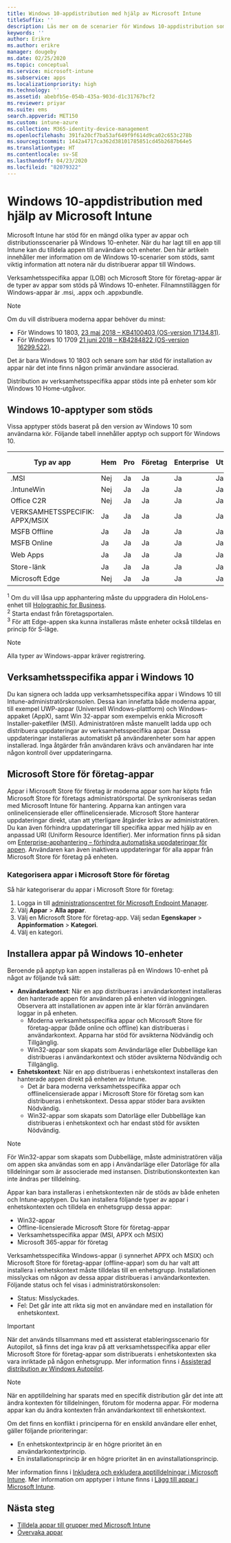 ```yaml
---
title: Windows 10-appdistribution med hjälp av Microsoft Intune
titleSuffix: ''
description: Läs mer om de scenarier för Windows 10-appdistribution som är tillgängliga med Microsoft Intune.
keywords: ''
author: Erikre
ms.author: erikre
manager: dougeby
ms.date: 02/25/2020
ms.topic: conceptual
ms.service: microsoft-intune
ms.subservice: apps
ms.localizationpriority: high
ms.technology: ''
ms.assetid: abebfb5e-054b-435a-903d-d1c31767bcf2
ms.reviewer: priyar
ms.suite: ems
search.appverid: MET150
ms.custom: intune-azure
ms.collection: M365-identity-device-management
ms.openlocfilehash: 391fa20cf7ba53af649f9f614d9ca02c653c278b
ms.sourcegitcommit: 1442a4717ca362d38101785851cd45b2687b64e5
ms.translationtype: HT
ms.contentlocale: sv-SE
ms.lasthandoff: 04/23/2020
ms.locfileid: "82079322"
---
```

# <a name="windows-10-app-deployment-by-using-microsoft-intune"></a>Windows 10-appdistribution med hjälp av Microsoft Intune 

Microsoft Intune har stöd för en mängd olika typer av appar och distributionsscenarier på Windows 10-enheter. När du har lagt till en app till Intune kan du tilldela appen till användare och enheter. Den här artikeln innehåller mer information om de Windows 10-scenarier som stöds, samt viktig information att notera när du distribuerar appar till Windows. 

Verksamhetsspecifika appar (LOB) och Microsoft Store för företag-appar är de typer av appar som stöds på Windows 10-enheter. Filnamnstilläggen för Windows-appar är .msi, .appx och .appxbundle.  

> [!Note]
> Om du vill distribuera moderna appar behöver du minst:
> - För Windows 10 1803, [23 maj 2018 – KB4100403 (OS-version 17134.81)](https://support.microsoft.com/help/4100403/windows-10-update-kb4100403).
> - För Windows 10 1709 [21 juni 2018 – KB4284822 (OS-version 16299.522)](https://support.microsoft.com/help/4284822).
>
> Det är bara Windows 10 1803 och senare som har stöd för installation av appar när det inte finns någon primär användare associerad.
>
> Distribution av verksamhetsspecifika appar stöds inte på enheter som kör Windows 10 Home-utgåvor.

## <a name="supported-windows-10-app-types"></a>Windows 10-apptyper som stöds

Vissa apptyper stöds baserat på den version av Windows 10 som användarna kör. Följande tabell innehåller apptyp och support för Windows 10.

| Typ av app | Hem | Pro | Företag | Enterprise | Utbildning | S-Mode | HoloLens<sup>1 | Surface Hub | WCOS | Mobiltelefon |
|----------------|------|-----|----------|------------|-----------|--------|-----------|------------|------|--------|
|  .MSI | Nej | Ja | Ja | Ja | Ja | Nej | Nej | Nej | Nej | Nej |
| .IntuneWin | Nej | Ja | Ja | Ja | Ja | 19H2+ | Nej | Nej | Nej | Nej |
| Office C2R | Nej | Ja | Ja | Ja | Ja | RS4+ | Nej | Nej | Nej | Nej |
| VERKSAMHETSSPECIFIK: APPX/MSIX | Ja | Ja | Ja | Ja | Ja | Ja | Ja | Ja | Ja | Ja |
| MSFB Offline | Ja | Ja | Ja | Ja | Ja | Ja | Ja | Ja | Ja | Ja |
| MSFB Online | Ja | Ja | Ja | Ja | Ja | Ja | RS4+ | Nej | Ja | Ja |
| Web Apps | Ja | Ja | Ja | Ja | Ja | Ja | Ja<sup>2 | Ja<sup>2 | Ja | Ja<sup>2 |
| Store-länk | Ja | Ja | Ja | Ja | Ja | Ja | Ja | Ja | Ja | Ja |
| Microsoft Edge | Nej | Ja | Ja | Ja | Ja | 19H2+<sup>3 | Nej | Nej | Nej | Nej |

<sup>1</sup> Om du vill låsa upp apphantering måste du uppgradera din HoloLens-enhet till [Holographic for Business](../fundamentals/windows-holographic-for-business.md).<br />
<sup>2</sup> Starta endast från företagsportalen.<br />
<sup>3</sup> För att Edge-appen ska kunna installeras måste enheter också tilldelas en princip för S-läge.

> [!NOTE]
> Alla typer av Windows-appar kräver registrering.

## <a name="windows-10-lob-apps"></a>Verksamhetsspecifika appar i Windows 10

Du kan signera och ladda upp verksamhetsspecifika appar i Windows 10 till Intune-administratörskonsolen. Dessa kan innefatta både moderna appar, till exempel UWP-appar (Universell Windows-plattform) och Windows-appaket (AppX), samt Win 32-appar som exempelvis enkla Microsoft Installer-paketfiler (MSI). Administratören måste manuellt ladda upp och distribuera uppdateringar av verksamhetsspecifika appar. Dessa uppdateringar installeras automatiskt på användarenheter som har appen installerad. Inga åtgärder från användaren krävs och användaren har inte någon kontroll över uppdateringarna. 

## <a name="microsoft-store-for-business-apps"></a>Microsoft Store för företag-appar

Appar i Microsoft Store för företag är moderna appar som har köpts från Microsoft Store för företags administratörsportal. De synkroniseras sedan med Microsoft Intune för hantering. Apparna kan antingen vara onlinelicensierade eller offlinelicensierade. Microsoft Store hanterar uppdateringar direkt, utan att ytterligare åtgärder krävs av administratören. Du kan även förhindra uppdateringar till specifika appar med hjälp av en anpassad URI (Uniform Resource Identifier). Mer information finns på sidan om [Enterprise-apphantering – förhindra automatiska uppdateringar för appen](https://docs.microsoft.com/windows/client-management/mdm/enterprise-app-management#prevent-app-from-automatic-updates). Användaren kan även inaktivera uppdateringar för alla appar från Microsoft Store för företag på enheten. 

### <a name="categorize-microsoft-store-for-business-apps"></a>Kategorisera appar i Microsoft Store för företag 
Så här kategoriserar du appar i Microsoft Store för företag: 

1. Logga in till [administrationscentret för Microsoft Endpoint Manager](https://go.microsoft.com/fwlink/?linkid=2109431).
2. Välj **Appar** > **Alla appar**. 
3. Välj en Microsoft Store för företag-app. Välj sedan **Egenskaper** > **Appinformation** > **Kategori**. 
4. Välj en kategori.

## <a name="install-apps-on-windows-10-devices"></a>Installera appar på Windows 10-enheter
Beroende på apptyp kan appen installeras på en Windows 10-enhet på något av följande två sätt:

- **Användarkontext**: När en app distribueras i användarkontext installeras den hanterade appen för användaren på enheten vid inloggningen. Observera att installationen av appen inte är klar förrän användaren loggar in på enheten. 
  - Moderna verksamhetsspecifika appar och Microsoft Store för företag-appar (både online och offline) kan distribueras i användarkontext. Apparna har stöd för avsikterna Nödvändig och Tillgänglig.
  - Win32-appar som skapats som Användarläge eller Dubbelläge kan distribueras i användarkontext och stöder avsikterna Nödvändig och Tillgänglig. 
- **Enhetskontext**: När en app distribueras i enhetskontext installeras den hanterade appen direkt på enheten av Intune.
  - Det är bara moderna verksamhetsspecifika appar och offlinelicensierade appar i Microsoft Store för företag som kan distribueras i enhetskontext. Dessa appar stöder bara avsikten Nödvändig.
  - Win32-appar som skapats som Datorläge eller Dubbelläge kan distribueras i enhetskontext och har endast stöd för avsikten Nödvändig.

> [!NOTE]
> För Win32-appar som skapats som Dubbelläge, måste administratören välja om appen ska användas som en app i Användarläge eller Datorläge för alla tilldelningar som är associerade med instansen. Distributionskontexten kan inte ändras per tilldelning.  

Appar kan bara installeras i enhetskontexten när de stöds av både enheten och Intune-apptypen. Du kan installera följande typer av appar i enhetskontexten och tilldela en enhetsgrupp dessa appar:

- Win32-appar
- Offline-licensierade Microsoft Store för företag-appar
- Verksamhetsspecifika appar (MSI, APPX och MSIX)
- Microsoft 365-appar för företag

Verksamhetsspecifika Windows-appar (i synnerhet APPX och MSIX) och Microsoft Store för företag-appar (offline-appar) som du har valt att installera i enhetskontext måste tilldelas till en enhetsgrupp. Installationen misslyckas om någon av dessa appar distribueras i användarkontexten. Följande status och fel visas i administratörskonsolen:
  - Status: Misslyckades.
  - Fel: Det går inte att rikta sig mot en användare med en installation för enhetskontext.

> [!IMPORTANT]
> När det används tillsammans med ett assisterat etableringsscenario för Autopilot, så finns det inga krav på att verksamhetsspecifika appar eller Microsoft Store för företag-appar som distribuerats i enhetskontexten ska vara inriktade på någon enhetsgrupp. Mer information finns i [Assisterad distribution av Windows Autopilot](https://docs.microsoft.com/windows/deployment/windows-autopilot/white-glove).

> [!Note]
> När en apptilldelning har sparats med en specifik distribution går det inte att ändra kontexten för tilldelningen, förutom för moderna appar. För moderna appar kan du ändra kontexten från användarkontext till enhetskontext. 

Om det finns en konflikt i principerna för en enskild användare eller enhet, gäller följande prioriteringar:
- En enhetskontextprincip är en högre prioritet än en användarkontextprincip. 
- En installationsprincip är en högre prioritet än en avinstallationsprincip.

Mer information finns i [Inkludera och exkludera apptilldelningar i Microsoft Intune](apps-inc-exl-assignments.md). Mer information om apptyper i Intune finns i [Lägg till appar i Microsoft Intune](apps-add.md).

## <a name="next-steps"></a>Nästa steg

- [Tilldela appar till grupper med Microsoft Intune](apps-deploy.md)
- [Övervaka appar](apps-monitor.md)
